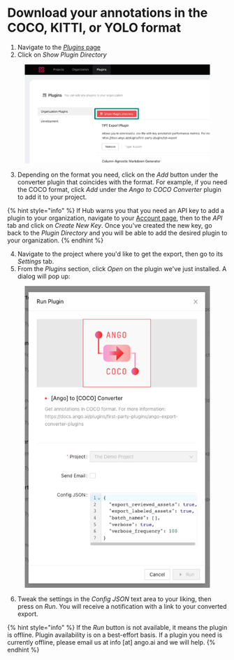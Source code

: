 # Download your annotations in the COCO, KITTI, or YOLO format

1. Navigate to the [_Plugins_ page](https://hub.ango.ai/plugin)
2. Click on _Show Plugin Directory_

<figure><img src="../.gitbook/assets/image (10) (1).png" alt=""><figcaption></figcaption></figure>

3. Depending on the format you need, click on the _Add_ button under the converter plugin that coincides with the format. For example, if you need the COCO format, click _Add_ under the _Ango to COCO Converter_ plugin to add it to your project.

{% hint style="info" %}
If Hub warns you that you need an API key to add a plugin to your organization, navigate to your [Account page](https://hub.ango.ai/account), then to the _API_ tab and click on _Create New Key_. Once you've created the new key, go back to the _Plugin Directory_ and you will be able to add the desired plugin to your organization.
{% endhint %}

4. Navigate to the project where you'd like to get the export, then go to its _Settings_ tab.
5. From the _Plugins_ section, click _Open_ on the plugin we've just installed. A dialog will pop up:

<figure><img src="../.gitbook/assets/image (3) (2).png" alt=""><figcaption></figcaption></figure>

6. Tweak the settings in the _Config JSON_ text area to your liking, then press on _Run_. You will receive a notification with a link to your converted export.

{% hint style="info" %}
If the _Run_ button is not available, it means the plugin is offline. Plugin availability is on a best-effort basis. If a plugin you need is currently offline, please email us at info \[at] ango.ai and we will help.
{% endhint %}
